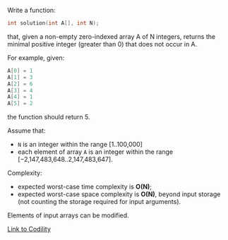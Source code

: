 Write a function:

```c
int solution(int A[], int N);
```
that, given a non-empty zero-indexed array A of N integers, returns the minimal positive integer (greater than 0) that does not occur in A.

For example, given:
```c
A[0] = 1
A[1] = 3
A[2] = 6
A[3] = 4
A[4] = 1
A[5] = 2
```
the function should return 5.

Assume that:
 - `N` is an integer within the range [1..100,000]
 - each element of array `A` is an integer within the range [−2,147,483,648..2,147,483,647].

Complexity:
 - expected worst-case time complexity is **O(N)**;
 - expected worst-case space complexity is **O(N)**, beyond input storage (not counting the storage required for input arguments).

Elements of input arrays can be modified.

[Link to Codility]( https://codility.com/programmers/lessons/4-counting_elements/missing_integer/)
